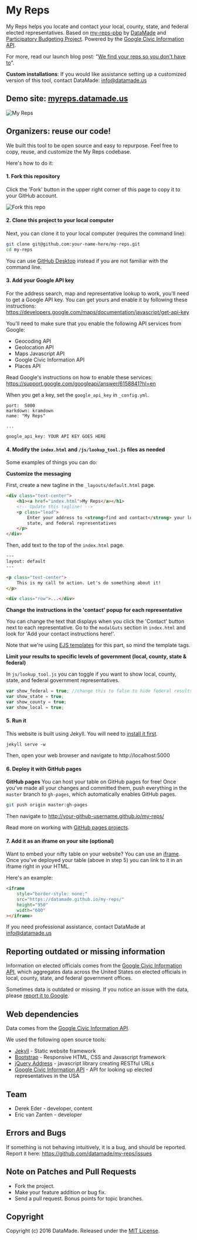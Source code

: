 # My Reps

My Reps helps you locate and contact your local, county, state, and federal elected representatives. Based on [my-reps-pbp](https://github.com/datamade/my-reps-pbp) by [DataMade](https://datamade.us/) and [Participatory Budgeting Project](http://participatorybudgeting.org/). Powered by the [Google Civic Information API](https://developers.google.com/civic-information/).

For more, read our launch blog post: "[We find your reps so you don't have to](https://datamade.us/blog/we-find-your-reps-so-you-dont-have-to)".

**Custom installations**: If you would like assistance setting up a customized version of this tool, contact DataMade: info@datamade.us

## Demo site: [myreps.datamade.us](http://myreps.datamade.us)

![My Reps](https://datamade.us/images/blog/2016-07-26-we-find-your-reps-so-you-dont-have-to/img1.jpg)

## Organizers: reuse our code!

We built this tool to be open source and easy to repurpose. Feel free to copy, reuse, and customize the My Reps codebase.

Here's how to do it:

#### 1. Fork this repository

Click the 'Fork' button in the upper right corner of this page to copy it to your GitHub account.

![Fork this repo](https://help.github.com/assets/images/help/repository/fork_button.jpg)

#### 2. Clone this project to your local computer

Next, you can clone it to your local computer (requires the command line):

```bash
git clone git@github.com:your-name-here/my-reps.git
cd my-reps
```

You can use [GitHub Desktop](https://desktop.github.com/) instead if you are not familiar with the command line.

#### 3. Add your Google API key

For the address search, map and representative lookup to work, you'll need to get a Google API key. You can get yours and enable it by following these instructions: https://developers.google.com/maps/documentation/javascript/get-api-key

You'll need to make sure that you enable the following API services from Google:

- Geocoding API
- Geolocation API
- Maps Javascript API
- Google Civic Information API
- Places API

Read Google's instructions on how to enable these services: https://support.google.com/googleapi/answer/6158841?hl=en

When you get a key, set the `google_api_key` in `_config.yml`.

```
port:  5000
markdown: kramdown
name: "My Reps"

...

google_api_key: YOUR API KEY GOES HERE
```

#### 4. Modify the `index.html` and `/js/lookup_tool.js` files as needed

Some examples of things you can do:

**Customize the messaging**

First, create a new tagline in the `_layouts/default.html` page.

```html
<div class="text-center">
	<h1><a href="index.html">My Reps</a></h1>
	<!-- Update this tagline! -->
	<p class="lead">
		Enter your address to <strong>find and contact</strong> your local, county,
		state, and federal representatives
	</p>
</div>
```

Then, add text to the top of the `index.html` page.

```html
---
layout: default
---

<p class="text-center">
	This is my call to action. Let's do something about it!
</p>

<div class="row">...</div>
```

**Change the instructions in the 'contact' popup for each representative**

You can change the text that displays when you click the 'Contact' button next to each representative. Go to the `modalGuts` section in `index.html` and look for 'Add your contact instructions here!'.

Note that we're using [EJS templates](http://www.embeddedjs.com/) for this part, so mind the template tags.

**Limit your results to specific levels of government (local, county, state & federal)**

In `js/lookup_tool.js` you can toggle if you want to show local, county, state, and federal government representatives.

```javascript
var show_federal = true; //change this to false to hide federal results
var show_state = true;
var show_county = true;
var show_local = true;
```

#### 5. Run it

This website is built using Jekyll. You will need to [install it first](http://jekyllrb.com/docs/installation/).

```console
jekyll serve -w
```

Then, open your web browser and navigate to http://localhost:5000

#### 6. Deploy it with GitHub pages

**GitHub pages** You can host your table on GitHub pages for free! Once you've made all your changes and committed them, push everything in the `master` branch to `gh-pages`, which automatically enables GitHub pages.

```bash
git push origin master:gh-pages
```

Then navigate to http://your-github-username.github.io/my-reps/

Read more on working with [GitHub pages projects](https://help.github.com/articles/user-organization-and-project-pages/#project-pages).

#### 7. Add it as an iframe on your site (optional)

Want to embed your nifty table on your website? You can use an [iframe](http://www.w3schools.com/tags/tag_iframe.asp). Once you've deployed your table (above in step 5) you can link to it in an iframe right in your HTML.

Here's an example:

```html
<iframe
	style="border-style: none;"
	src="https://datamade.github.io/my-reps/"
	height="950"
	width="600"
></iframe>
```

If you need professional assistance, contact DataMade at info@datamade.us

## Reporting outdated or missing information

Information on elected officials comes from the [Google Civic Information API](https://developers.google.com/civic-information/), which aggregates data across the United States on elected officials in local, county, state, and federal government offices.

Sometimes data is outdated or missing. If you notice an issue with the data, please [report it to Google](https://docs.google.com/forms/d/e/1FAIpQLScFpFTOkTpm0YoerLLprY_ySS9PRXLsu27SM01hebHqkefW2Q/viewform).

## Web dependencies

Data comes from the [Google Civic Information API](https://developers.google.com/civic-information/).

We used the following open source tools:

- [Jekyll](http://jekyllrb.com/docs/installation/) - Static website framework
- [Bootstrap](http://getbootstrap.com/) - Responsive HTML, CSS and Javascript framework
- [jQuery Address](https://github.com/asual/jquery-address) - javascript library creating RESTful URLs
- [Google Civic Information API](https://developers.google.com/civic-information/) - API for looking up elected representatives in the USA

## Team

- Derek Eder - developer, content
- Eric van Zanten - developer

## Errors and Bugs

If something is not behaving intuitively, it is a bug, and should be reported.
Report it here: https://github.com/datamade/my-reps/issues

## Note on Patches and Pull Requests

- Fork the project.
- Make your feature addition or bug fix.
- Send a pull request. Bonus points for topic branches.

## Copyright

Copyright (c) 2016 DataMade. Released under the [MIT License](https://github.com/datamade/my-reps/blob/master/LICENSE).
